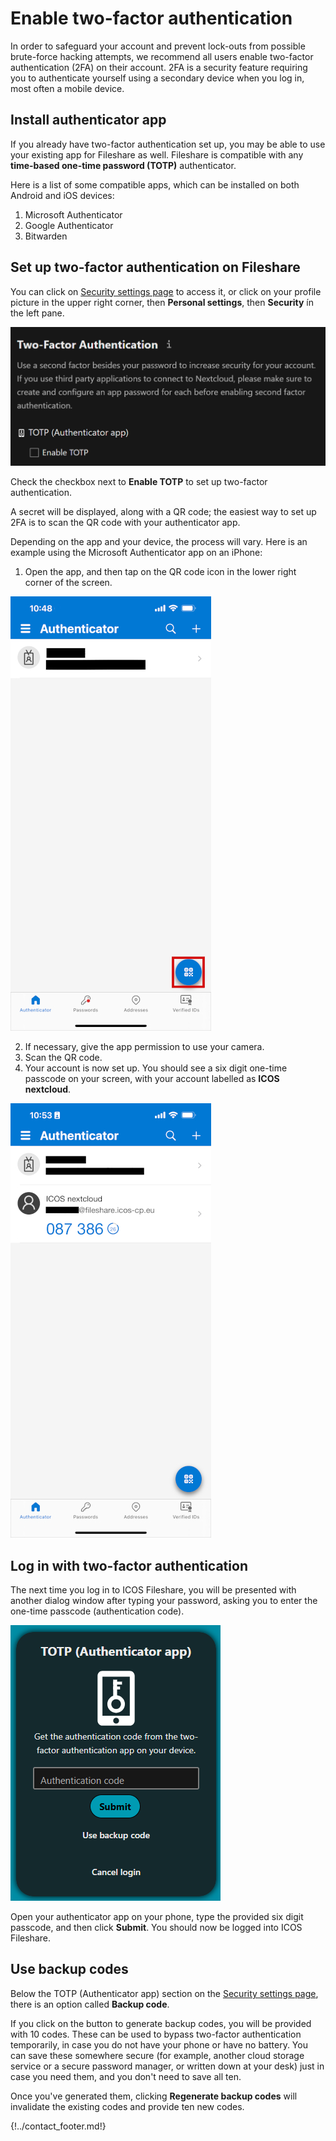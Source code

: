# Enable two-factor authentication

In order to safeguard your account and prevent lock-outs from possible
brute-force hacking attempts, we recommend all users enable two-factor
authentication (2FA) on their account. 2FA is a security feature requiring you
to authenticate yourself using a secondary device when you log in, most often a
mobile device.

## Install authenticator app

If you already have two-factor authentication set up, you may be able to use
your existing app for Fileshare as well. Fileshare is compatible with any
**time-based one-time password (TOTP)** authenticator.

Here is a list of some compatible apps, which can be installed on both Android
and iOS devices:

1. Microsoft Authenticator
2. Google Authenticator
3. Bitwarden

## Set up two-factor authentication on Fileshare

You can click on [Security settings
page](https://fileshare.icos-cp.eu/settings/user/security) to access it, or
click on your profile picture in the upper right corner, then **Personal
settings**, then **Security** ín the left pane.

![Screenshot of two-factor authentication settings](img/2fa_settings.png)

Check the checkbox next to **Enable TOTP** to set up two-factor authentication.

A secret will be displayed, along with a QR code; the easiest way to set up 2FA
is to scan the QR code with your authenticator app.

Depending on the app and your device, the process will vary. Here is an example
using the Microsoft Authenticator app on an iPhone:

1. Open the app, and then tap on the QR code icon in the lower right corner of
   the screen.

![Screenshot of QR code icon](img/microsoft_authenticator_qr.jpeg)

2. If necessary, give the app permission to use your camera.
3. Scan the QR code.
4. Your account is now set up. You should see a six digit one-time passcode on
   your screen, with your account labelled as **ICOS nextcloud**.

![Screenshot of one-time code](img/microsoft_authenticator_otp.jpeg)

## Log in with two-factor authentication

The next time you log in to ICOS Fileshare, you will be presented with another
dialog window after typing your password, asking you to enter the one-time
passcode (authentication code).

![Screenshot of TOTP (Authenticator app) log in screen](img/2fa_signin.png)

Open your authenticator app on your phone, type the provided six digit passcode,
and then click **Submit**. You should now be logged into ICOS Fileshare.

## Use backup codes

Below the TOTP (Authenticator app) section on the [Security settings
page](https://fileshare.icos-cp.eu/settings/user/security), there is an option
called **Backup code**.

If you click on the button to generate backup codes, you will be provided with
10 codes. These can be used to bypass two-factor authentication temporarily, in
case you do not have your phone or have no battery. You can save these somewhere
secure (for example, another cloud storage service or a secure password manager,
or written down at your desk) just in case you need them, and you don't need to
save all ten.

Once you've generated them, clicking **Regenerate backup codes** will invalidate
the existing codes and provide ten new codes.

{!../contact_footer.md!}